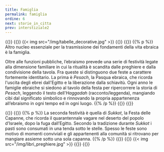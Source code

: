 ```yaml
---
title: Famiglia
permalink: famiglia
ordine: 6
next: storie_in_citta
prev: interstiziale2
---
```

{{<row>}}
{{<column>}}
{{< img src="/img/tabelle_decorative.jpg" >}}
{{</column>}}
{{<column>}}
{{% p %}}
Altro nucleo essenziale per la trasmissione dei fondamenti della vita ebraica è la famiglia.

Oltre alle funzioni pubbliche, l’ebraismo prevede una serie di festività legate alla dimensione familiare in cui la ritualità è scandita dalle preghiere e dalla
condivisione della tavola. Fra queste si distinguono due feste a carattere fortemente identitario. La prima è *Pesach*, la Pasqua ebraica, che ricorda l'uscita
degli ebrei dall'Egitto e la liberazione dalla schiavitù. Ogni anno le famiglie ebraiche si siedono al tavolo della festa per ripercorrere la storia di *Pesach*, leggendo il testo dell'*Haggadah* (racconto/leggenda), mangiando cibi dal significato simbolico e rinnovando la propria appartenenza all’ebraismo in ogni tempo
ed in ogni luogo.
{{% /p %}}
{{</column>}}
{{</row>}}


{{<row>}}
{{<column>}}
{{% p %}}
La seconda festività è quella di *Sukkot*, la Festa delle Capanne, che ricorda il quarantennale vagare nel deserto del popolo d’Israele, dopo la fuga dall’Egitto.
Secondo la tradizione durante *Sukkot* i pasti sono consumati in una tenda sotto le stelle. Spesso le feste sono motivo di momenti conviviali e gli appartenenti
alla comunità si ritrovano per mangiare assieme sotto una sola capanna.
{{% /p %}}
{{</column>}}
{{<column>}}
{{< img src="/img/libri_preghiere.jpg" >}}
{{</column>}}
{{</row>}}
